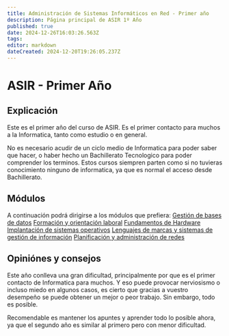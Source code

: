 ```yaml
---
title: Administración de Sistemas Informáticos en Red - Primer año
description: Página principal de ASIR 1º Año
published: true
date: 2024-12-26T16:03:26.563Z
tags: 
editor: markdown
dateCreated: 2024-12-20T19:26:05.237Z
---
```


# ASIR - Primer Año
## Explicación
Este es el primer año del curso de ASIR. Es el primer contacto para muchos a la Informatica, tanto como estudio o en general. 

No es necesario acudir de un ciclo medio de Informatica para poder saber que hacer, o haber hecho un Bachillerato Tecnologico para poder comprender los terminos. Estos cursos siempren parten como si no tuvieras conocimiento ninguno de informatica, ya que es normal el acceso desde Bachillerato.

## Módulos
A continuación podrá dirigirse a los módulos que prefiera:
[Gestión de bases de datos](Base_Datos)
[Formación y orientación laboral](Formacion_Profesional)
[Fundamentos de Hardware](Hardware)
[Implantación de sistemas operativos](ISO)
[Lenguajes de marcas y sistemas de gestión de información](Lenguaje_Marcas)
[Planificación y administración de redes](Planificacion_Redes)

## Opiniónes y consejos
Este año conlleva una gran dificultad, principalmente por que es el primer contacto de Informatica para muchos. Y eso puede provocar nerviosismo o incluso miedo en algunos casos, es cierto que gracias a vuestro desempeño se puede obtener un mejor o peor trabajo. Sin embargo, todo es posible.

Recomendable es mantener los apuntes y aprender todo lo posible ahora, ya que el segundo año es similar al primero pero con menor dificultad. 